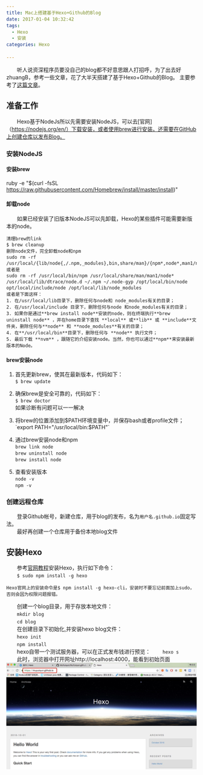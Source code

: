 ```yaml
---
title: Mac上搭建基于Hexo+Github的Blog
date: 2017-01-04 10:32:42
tags:
  - Hexo
  - 安装
categories: Hexo

---
```


　　听人说资深程序员要没自己的blog都不好意思跟人打招呼，为了出去好zhuangB，参考一些文章，花了大半天搭建了基于Hexo+Github的Blog。
主要参考了[这篇文章](http://www.cnblogs.com/MuYunyun/p/5927491.html)。

## 准备工作
　　Hexo基于NodeJs所以先需要安装NodeJS，可以去[官网]（https://nodejs.org/en/）下载安装，或者使用brew进行安装。还需要在GitHub上创建仓库以发布Blog。  
<!--more-->
### 安装NodeJS
#### 安装brew
ruby -e "$(curl -fsSL https://raw.githubusercontent.com/Homebrew/install/master/install)"
#### 卸载node
　　如果已经安装了旧版本NodeJS可以先卸载，Hexo的某些插件可能需要新版本的node。
 
	清理brew的link
	$ brew cleanup
	删除node文件，完全卸载node和npm
	sudo rm -rf /usr/local/{lib/node{,/.npm,_modules},bin,share/man}/{npm*,node*,man1/node*}
	或者是
	sudo rm -rf /usr/local/bin/npm /usr/local/share/man/man1/node* /usr/local/lib/dtrace/node.d ~/.npm ~/.node-gyp /opt/local/bin/node opt/local/include/node /opt/local/lib/node_modules
	或者是下面这样：
	1. 在/usr/local/lib目录下，删除任何与node和 node_modules有关的目录；
	2. 在/usr/local/include 目录下，删除任何与node 和node_modules有关的目录；
	3. 如果你是通过**brew install node**安装的node，则在终端执行**brew uninstall node** ，并在home目录下查找 **local** 或**lib** 或 **include**文件夹，删除任何与**node** 和 **node_modules**有关的目录；
	4. 在**/usr/local/bin**目录下，删除任何与 **node** 执行文件；
	5. 最后下载 **nvm** ，跟随它的介绍安装node。当然，你也可以通过**npm**来安装最新版本的Node。

#### brew安装node
1. 首先更新brew，使其在最新版本，代码如下：  
 `$ brew update`  

2. 确保brew是安全可靠的，代码如下：  
 `$ brew doctor`  
   如果诊断有问题可以一一解决  

3. 将brew的位置添加到$PATH环境变量中，并保存bash或者profile文件；  
   `export PATH="/usr/local/bin:$PATH"`

4. 通过brew安装node和npm  
`brew link node`  
`brew uninstall node`  
`brew install node`

5. 查看安装版本  
`node -v`  
`npm -v`

### 创建远程仓库
　　登录Github帐号，新建仓库，用于blog的发布，名为`用户名.github.io`固定写法。  
　　最好再创建一个仓库用于备份本地blog文件

## 安装Hexo
　　参考[官网教程](https://hexo.io/zh-cn/docs/index.html)安装Hexo，执行如下命令：  
　　`$ sudo npm install -g hexo` 
	
	Hexo官网上的安装命令是$ npm install -g hexo-cli，安装时不要忘记前面加上sudo，否则会因为权限问题报错。

　　创建一个blog目录，用于存放本地文件：  
　　`mkdir blog`  
　　`cd blog`  
　　在创建目录下初始化,并安装hexo blog文件：  
　　`hexo init`  
　　`npm install`  
　　hexo自带一个测试服务器，可以在正式发布钱进行预览：
　　`hexo s`  
　　此时，浏览器中打开网址http://localhost:4000，能看到初始页面
![logo](hexo-install/helloworld.png)